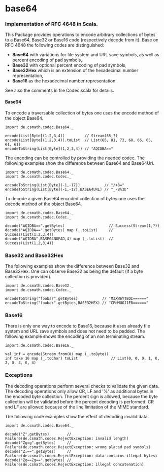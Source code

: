 # base64

### Implementation of RFC 4648 in Scala.

This Package provides operations to encode arbitrary collections of bytes to a
Base64, Base32 or Base16 code (respectively decode from it). Base on RFC 4648
the following codes are distinguished:

- **Base64** with variations for file system and URL save symbols, as well as
percent encoding of pad symbols,
- **Base32** with optional percent encoding of pad symbols,
- **Base32Hex** which is an extension of the hexadecimal number representation,
- **Base16** as the hexadecimal number representation.

See also the comments in file Codec.scala for details.

#### Base64

To encode a traversable collection of bytes one uses the encode method of the
object Base64.

```
import de.csmath.codec.Base64._  

encode(List[Byte](1,2,3,4))         // Stream(65,?)  
encode(List[Byte](1,2,3,4)).toList  // List(65, 81, 73, 68, 66, 65, 61, 61)  
encodeToString(List[Byte](1,2,3,4)) // "AQIDBA=="
```

The encoding can be controlled by providing the needed codec. The following
examples show the difference between Base64 and Base64Url.

```
import de.csmath.codec.Base64._  
import de.csmath.codec.Codec._

encodeToString(List[Byte](-1,-17))           // "/+8="  
encodeToString(List[Byte](-1,-17),BASE64URL) // "_-8%3D"
```

To decode a given Base64 encoded collection of bytes one uses the decode method
of the object Base64.

```
import de.csmath.codec.Base64._  
import de.csmath.codec.Codec._

decode("AQIDBA==".getBytes)                    // Success(Stream(1,?))  
decode("AQIDBA==".getBytes) map (_.toList)     // Success(List(1,2,3,4))  
decode("AQIDBA",BASE64NOPAD,4) map (_.toList)  // Success(List(1,2,3,4))
```

### Base32 and Base32Hex

The following examples show the difference between Base32 and Base32Hex.
One can observe Base32 as being the default (if a byte collection is provided).

```
import de.csmath.codec.Base32._
import de.csmath.codec.Codec._

encodeToString("foobar".getBytes)           // "MZXW6YTBOI======"
encodeToString("foobar".getBytes,BASE32HEX) // "CPNMUOJ1E8======"
```

### Base16

There is only one way to encode to Base16, because it uses already file system
and URL save symbols and does not need to be padded. The following example
shows the encoding of an non terminating stream.

```
import de.csmath.codec.Base16._

val inf = encode(Stream.from(0) map (_.toByte))
inf take 10 map (_.toChar) toList               // List(0, 0, 0, 1, 0, 2, 0, 3, 0, 4)
```

### Exceptions

The decoding operations perform several checks to validate the given data. The
decoding operations only allow CR, LF and '%' as additional bytes in the encoded
byte collection. The percent sign is allowed, because the byte collection will
be validated before the percent decoding is performed. CR and LF are allowed
because of the line limitation of the MIME standard.

The following code examples show the effect of decoding invalid data.

```
import de.csmath.codec.Base64._

decode("Z".getBytes)        // Failure(de.csmath.codec.RejectException: invalid length)
decode("Zg=g".getBytes)     // Failure(de.csmath.codec.RejectException: wrong placed pad symbols)
decode("Z;==".getBytes)     // Failure(de.csmath.codec.RejectException: data contains illegal bytes)
decode("Zg==Zg==".getBytes) // Failure(de.csmath.codec.RejectException: illegal concatenation)
```
